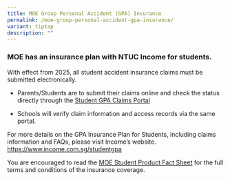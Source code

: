 ```yaml
---
title: MOE Group Personal Accident (GPA) Insurance
permalink: /moe-group-personal-accident-gpa-insurance/
variant: tiptap
description: ""
---
```

<h3>MOE has an insurance plan with NTUC Income for students.</h3>
<p>With effect from 2025, all student accident insurance claims must be submitted
electronically.</p>
<ul data-tight="true" class="tight">
<li>
<p>Parents/Students are to submit their claims online and check the status
directly through the <a href="https://studentgpa.incomegroupins.com.sg/#/" rel="noopener noreferrer nofollow" target="_blank">Student GPA Claims Portal</a>
</p>
</li>
<li>
<p>Schools will verify claim information and access records via the same
portal.</p>
</li>
</ul>
<p>For more details on the GPA Insurance Plan for Students, including claims
information and FAQs, please visit Income’s website. <a href="https://www.income.com.sg/studentgpa" rel="noopener noreferrer nofollow" target="_blank">https://www.income.com.sg/studentgpa</a>
</p>
<p>You are encouraged to read the <a href="https://s3.ap-southeast-1.amazonaws.com/mhc.static/Income/MOE+Student+Product+Fact+Sheet.pdf" rel="noopener noreferrer nofollow" target="_blank">MOE Student Product Fact Sheet</a> for
the full terms and conditions of the insurance coverage.</p>